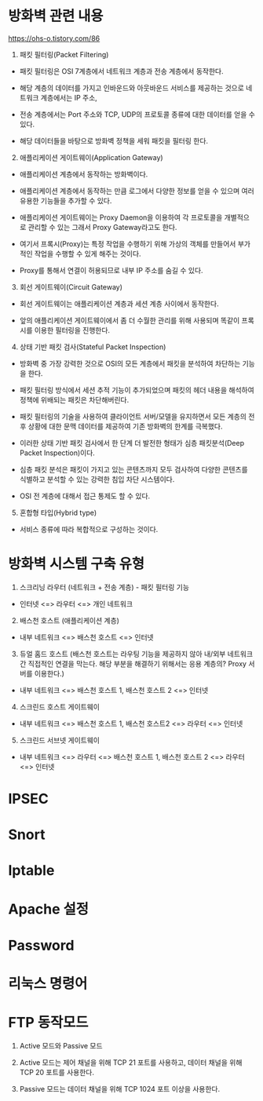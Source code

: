 # 방화벽 관련 내용

https://ohs-o.tistory.com/86

1. 패킷 필터링(Packet Filtering)

- 패킷 필터링은 OSI 7계층에서 네트워크 계층과 전송 계층에서 동작한다.

- 해당 계층의 데이터를 가지고 인바운드와 아웃바운드 서비스를 제공하는 것으로 네트워크 계층에서는 IP 주소,

- 전송 계층에서는 Port 주소와 TCP, UDP의 프로토콜 종류에 대한 데이터를 얻을 수 있다.

- 해당 데이터들을 바탕으로 방화벽 정책을 세워 패킷을 필터링 한다.

2. 애플리케이션 게이트웨이(Application Gateway)

- 애플리케이션 계층에서 동작하는 방화벽이다.

- 애플리케이션 계층에서 동작하는 만큼 로그에서 다양한 정보를 얻을 수 있으며 여러 유용한 기능들을 추가할 수 있다.

- 애플리케이션 게이트웨이는 Proxy Daemon을 이용하여 각 프로토콜을 개별적으로 관리할 수 있는 그래서 Proxy Gateway라고도 한다.

- 여기서 프록시(Proxy)는 특정 작업을 수행하기 위해 가상의 객체를 만들어서 부가적인 작업을 수행할 수 있게 해주는 것이다.

- Proxy를 통해서 연결이 허용되므로 내부 IP 주소를 숨길 수 있다.

3. 회선 게이트웨이(Circuit Gateway)

- 회선 게이트웨이는 애플리케이션 계층과 세션 계층 사이에서 동작한다.

- 앞의 애플리케이션 게이트웨이에서 좀 더 수월한 관리를 위해 사용되며 똑같이 프록시를 이용한 필터링을 진행한다.

4. 상태 기반 패킷 검사(Stateful Packet Inspection)

- 방화벽 중 가장 강력한 것으로 OSI의 모든 계층에서 패킷을 분석하여 차단하는 기능을 한다.

- 패킷 필터링 방식에서 세션 추적 기능이 추가되었으며 패킷의 헤더 내용을 해석하여 정책에 위배되는 패킷은 차단해버린다.

- 패킷 필터링의 기술을 사용하여 클라이언트 서버/모델을 유지하면서 모든 계층의 전후 상황에 대한 문맥 데이터를 제공하여 기존 방화벽의 한계를 극복했다.

- 이러한 상태 기반 패킷 검사에서 한 단계 더 발전한 형태가 심층 패킷분석(Deep Packet Inspection)이다.

- 심층 패킷 분석은 패킷이 가지고 있는 콘텐츠까지 모두 검사하여 다양한 콘텐츠를 식별하고 분석할 수 있는 강력한 침입 차단 시스템이다.

- OSI 전 계층에 대해서 접근 통제도 할 수 있다.

5. 혼합형 타입(Hybrid type)

- 서비스 종류에 따라 복합적으로 구성하는 것이다.

# 방화벽 시스템 구축 유형

1. 스크리닝 라우터 (네트워크 + 전송 계층) - 패킷 필터링 기능

- 인터넷 <=> 라우터 <=> 개인 네트워크

2. 배스천 호스트 (애플리케이션 계층)

- 내부 네트워크 <=> 배스천 호스트 <=> 인터넷

3. 듀얼 홈드 호스트 (배스천 호스트는 라우팅 기능을 제공하지 않아 내/외부 네트워크 간 직접적인 연결을 막는다. 해당 부분을 해결하기 위해서는 응용 계층의? Proxy 서버를 이용한다.)

- 내부 네트워크 <=> 배스천 호스트 1, 배스천 호스트 2 <=> 인터넷

4. 스크린드 호스트 게이트웨이

- 내부 네트워크 <=> 배스천 호스트 1, 배스천 호스트2 <=> 라우터 <=> 인터넷
 
5. 스크린드 서브넷 게이트웨이

- 내부 네트워크 <=> 라우터 <=> 배스천 호스트 1, 배스천 호스트 2 <=> 라우터 <=> 인터넷
 
# IPSEC

# Snort

# Iptable

# Apache 설정

# Password

# 리눅스 명령어

# FTP 동작모드

1. Active 모드와 Passive 모드

2. Active 모드는 제어 채널을 위해 TCP 21 포트를 사용하고, 데이터 채널을 위해 TCP 20 포트를 사용한다.

3. Passive 모드는 데이터 채널을 위해 TCP 1024 포트 이상을 사용한다.